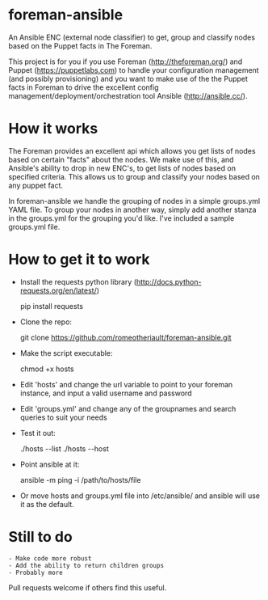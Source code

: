 foreman-ansible
===============

An Ansible ENC (external node classifier) to get, group and classify nodes based on the Puppet facts in The Foreman.

This project is for you if you use Foreman (http://theforeman.org/) and Puppet (https://puppetlabs.com) to handle your configuration management (and possibly provisioning) and you want to make use of the the Puppet facts in Foreman to drive the excellent config management/deployment/orchestration tool Ansible (http://ansible.cc/).

How it works
============

The Foreman provides an excellent api which allows you get lists of nodes based on certain "facts" about the nodes. We make use of this, and Ansible's ability to drop in new ENC's,  to get lists of nodes based on specified criteria. This allows us to group and classify your nodes based on any puppet fact.

In foreman-ansible we handle the grouping of nodes in a simple groups.yml YAML file. To group your nodes in another way, simply add another stanza in the groups.yml for the grouping you'd like. I've included a sample groups.yml file.

How to get it to work
=====================

   - Install the requests python library (http://docs.python-requests.org/en/latest/)

        pip install requests

   - Clone the repo:

        git clone https://github.com/romeotheriault/foreman-ansible.git

   - Make the script executable:

        chmod +x hosts

   - Edit 'hosts' and change the url variable to point to your foreman instance, and input a valid username and password
   - Edit 'groups.yml' and change any of the groupnames and search queries to suit your needs
   - Test it out:

        ./hosts --list
        ./hosts --host <nodename-you-have-in-puppet>

   - Point ansible at it:

        ansible <group> -m ping -i /path/to/hosts/file 

   - Or move hosts and groups.yml file into /etc/ansible/ and ansible will use it as the default.


Still to do
===========

    - Make code more robust
    - Add the ability to return children groups
    - Probably more

Pull requests welcome if others find this useful.
